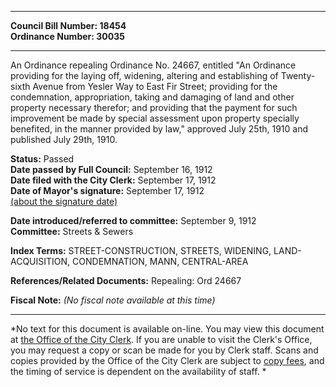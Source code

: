 * * * * *  
  
**Council Bill Number: [](#h0)[](#h2)18454**   
**Ordinance Number: 30035**  
  
* * * * *  
  
An Ordinance repealing Ordinance No. 24667, entitled "An Ordinance providing for the laying off, widening, altering and establishing of Twenty-sixth Avenue from Yesler Way to East Fir Street; providing for the condemnation, appropriation, taking and damaging of land and other property necessary therefor; and providing that the payment for such improvement be made by special assessment upon property specially benefited, in the manner provided by law," approved July 25th, 1910 and published July 29th, 1910.  
  
**Status:** Passed   
**Date passed by Full Council:** September 16, 1912   
**Date filed with the City Clerk:** September 17, 1912   
**Date of Mayor's signature:** September 17, 1912   
[(about the signature date)](/~public/approvaldate.htm)   
  
  
**Date introduced/referred to committee:** September 9, 1912   
**Committee:** Streets & Sewers   
  
**Index Terms:** STREET-CONSTRUCTION, STREETS, WIDENING, LAND-ACQUISITION, CONDEMNATION, MANN, CENTRAL-AREA  
  
**References/Related Documents:** Repealing: Ord 24667  
  
**Fiscal Note:** *(No fiscal note available at this time)*  
  
* * * * *  
  
*No text for this document is available on-line. You may view this document at [the Office of the City Clerk](http://www.seattle.gov/leg/clerk/contactUs.htm). If you are unable to visit the Clerk's Office, you may request a copy or scan be made for you by Clerk staff. Scans and copies provided by the Office of the City Clerk are subject to [copy fees](http://clerk.seattle.gov/~public/clerkfees.htm), and the timing of service is dependent on the availability of staff. *  
  
  
